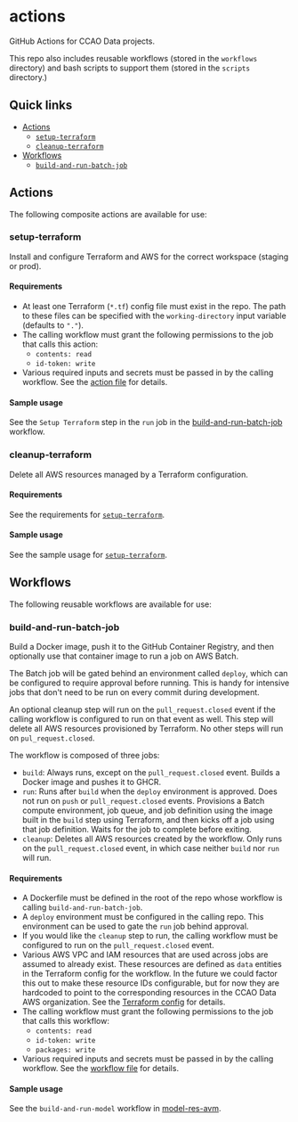 # actions

GitHub Actions for CCAO Data projects.

This repo also includes reusable workflows (stored in the `workflows` directory)
and bash scripts to support them (stored in the `scripts` directory.)

## Quick links

* [Actions](#actions)
  * [`setup-terraform`](#setup-terraform)
  * [`cleanup-terraform`](#cleanup-terraform)
* [Workflows](#workflows)
  * [`build-and-run-batch-job`](#build-and-run-batch-job)

## Actions

The following composite actions are available for use:

### setup-terraform

Install and configure Terraform and AWS for the correct workspace (staging or
prod).

#### Requirements

* At least one Terraform (`*.tf`) config file must exist in the repo. The path
  to these files can be specified with the `working-directory` input variable
  (defaults to `"."`).
* The calling workflow must grant the following permissions to the job that
  calls this action:
    * `contents: read`
    * `id-token: write`
* Various required inputs and secrets must be passed in by the calling workflow.
  See the [action file](./setup-terraform/action.yaml) for details.

#### Sample usage

See the `Setup Terraform` step in the `run` job in the
[build-and-run-batch-job](./.github/workflows/build-and-run-batch-job.yaml)
workflow.

### cleanup-terraform

Delete all AWS resources managed by a Terraform configuration.

#### Requirements

See the requirements for [`setup-terraform`](#setup-terraform).

#### Sample usage

See the sample usage for [`setup-terraform`](#setup-terraform).

## Workflows

The following reusable workflows are available for use:

### build-and-run-batch-job

Build a Docker image, push it to the GitHub Container Registry, and then
optionally use that container image to run a job on AWS Batch.

The Batch job will be gated behind an environment called `deploy`, which can
be configured to require approval before running. This is handy for intensive
jobs that don't need to be run on every commit during development.

An optional cleanup step will run on the `pull_request.closed` event if the
calling workflow is configured to run on that event as well. This step will
delete all AWS resources provisioned by Terraform. No other steps will run
on `pul_request.closed`.

The workflow is composed of three jobs:

* `build`: Always runs, except on the `pull_request.closed` event. Builds a
  Docker image and pushes it to GHCR.
* `run`: Runs after `build` when the `deploy` environment is approved. Does not
  run on `push` or `pull_request.closed` events. Provisions a Batch compute
  environment, job queue, and job definition using the image built in the
  `build` step using Terraform, and then kicks off a job using that job
  definition. Waits for the job to complete before exiting.
* `cleanup`: Deletes all AWS resources created by the workflow. Only runs on
  the `pull_request.closed` event, in which case neither `build` nor `run`
  will run.

#### Requirements

* A Dockerfile must be defined in the root of the repo whose workflow is
  calling `build-and-run-batch-job`.
* A `deploy` environment must be configured in the calling repo. This
  environment can be used to gate the `run` job behind approval.
* If you would like the `cleanup` step to run, the calling workflow must be
  configured to run on the `pull_request.closed` event.
* Various AWS VPC and IAM resources that are used across jobs are assumed to
  already exist. These resources are defined as `data` entities in the Terraform
  config for the workflow. In the future we could factor this out to make
  these resource IDs configurable, but for now they are hardcoded to point to
  the corresponding resources in the CCAO Data AWS organization. See the
  [Terraform
  config](./github/workflows/build-and-run-batch-job-terraform/main.tf)
  for details.
* The calling workflow must grant the following permissions to the job
  that calls this workflow:
    * `contents: read`
    * `id-token: write`
    * `packages: write`
* Various required inputs and secrets must be passed in by the calling workflow.
  See the [workflow file](./workflows/build-and-run-batch-job/deploy.yaml) for details.

#### Sample usage

See the `build-and-run-model` workflow in
[model-res-avm](https://github.com/ccao-data/model-res-avm/blob/master/.github/workflows/build-and-run-model.yaml).
